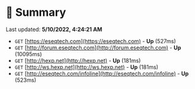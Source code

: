 # 📖 Summary
Last updated: **5/10/2022, 4:24:21 AM**

- `GET` [https://eseqtech.com](https://eseqtech.com) - **Up** (527ms)
- `GET` [http://forum.eseqtech.com](http://forum.eseqtech.com) - **Up** (10095ms)
- `GET` [http://hexp.net](http://hexp.net) - **Up** (181ms)
- `GET` [http://ws.hexp.net](http://ws.hexp.net) - **Up** (181ms)
- `GET` [http://eseqtech.com/infoline](http://eseqtech.com/infoline) - **Up** (523ms)
